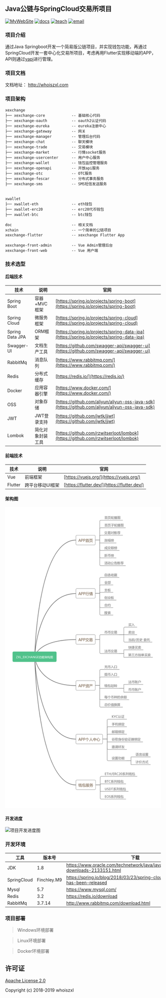 ## Java公链与SpringCloud交易所项目
[![MyWebSite](https://img.shields.io/badge/我的站点-whoiszxl-blue.svg)](https://whoiszxl.github.io)
[![docs](https://img.shields.io/badge/docs-reference-green.svg)](https://whoiszxl.github.io)
[![teach](https://img.shields.io/badge/教程-BohemianRhapsody-orange.svg)](https://github.com/whoiszxl/BohemianRhapsody)
[![email](https://img.shields.io/badge/email-whoiszxl@gmail.com-red.svg)](https://whoiszxl.github.io)


### 项目介绍
通过Java Springboot开发一个简易版公链项目，并实现钱包功能，再通过SpringCloud开发一套中心化交易所项目，考虑再用Flutter实现移动端的APP，API则通过[yapi][yapi]进行管理。

### 项目文档
文档地址： http://whoiszxl.com

### 项目架构
```
xexchange
├── xexchange-core            -- 基础核心代码
├── xexchange-oauth           -- oauth2认证代码
├── xexchange-eureka          -- eureka注册中心
├── xexchange-gateway         -- 网关
├── xexchange-manager         -- 管理后台代码
├── xexchange-chat            -- 聊天模块
├── xexchange-trade           -- 交易模块
├── xexchange-market          -- 行情socket服务
├── xexchange-usercenter      -- 用户中心服务
├── xexchange-wallet          -- 钱包监控管理服务
├── xexchange-openapi         -- 开放api服务
├── xexchange-otc             -- OTC服务
├── xexchange-fescar          -- 分布式事务服务
├── xexchange-sms             -- SMS短信发送服务


xwallet
├── xwallet-eth               -- eth钱包
├── xwallet-erc20             -- erc20代币钱包
├── xwallet-btc               -- btc钱包

doc                           -- 相关文档
xchain                        -- 一个简单的公链项目
xexchange-flutter             -- xexchange Flutter App

xexchange-front-admin         -- Vue Admin管理后台
xexchange-front-web           -- Vue 用户端
```


### 技术选型

#### 后端技术
| 技术                 | 说明                | 官网                                                         |
| -------------------- | ------------------- | ------------------------------------------------------------ |
| Spring Boot          | 容器+MVC框架        | [https://spring.io/projects/spring-boot](https://spring.io/projects/spring-boot) |
| Spring Cloud         | 微服务框架          | [https://spring.io/projects/spring-cloud](https://spring.io/projects/spring-cloud) |
| Spring Data JPA      | ORM框架             | [https://spring.io/projects/spring-data-jpa](https://spring.io/projects/spring-data-jpa) |
| Swagger-UI           | 文档生产工具        | [https://github.com/swagger-api/swagger-ui](https://github.com/swagger-api/swagger-ui) |
| RabbitMq             | 消息队列            | [https://www.rabbitmq.com/](https://www.rabbitmq.com/)       |
| Redis                | 分布式缓存          | [https://redis.io/](https://redis.io/)                       |
| Docker               | 应用容器引擎        | [https://www.docker.com/](https://www.docker.com/)           |
| OSS                  | 对象存储            | [https://github.com/aliyun/aliyun-oss-java-sdk](https://github.com/aliyun/aliyun-oss-java-sdk) |
| JWT                  | JWT登录支持         | [https://github.com/jwtk/jjwt](https://github.com/jwtk/jjwt) |
| Lombok               | 简化对象封装工具    | [https://github.com/rzwitserloot/lombok](https://github.com/rzwitserloot/lombok) |


#### 前端技术

| 技术       | 说明                  | 官网                                                         |
| ---------- | --------------------- | ------------------------------------------------------------ |
| Vue        | 前端框架              | [https://vuejs.org/](https://vuejs.org/) |
| Flutter    | 跨平台移动UI框架       | [https://flutter.dev/](https://flutter.dev/) |
 

#### 架构图

![系统架构图](document/resource/exchange_system_arch.png)


#### 开发进度

![项目开发进度图](document/resource/exchange_dev_flow.png)


### 开发环境

| 工具          | 版本号 | 下载                                                         |
| ------------- | ------ | ------------------------------------------------------------ |
| JDK           | 1.8    | https://www.oracle.com/technetwork/java/javase/downloads/jdk8-downloads-2133151.html |
| SpringCloud   | Finchley.M9| https://spring.io/blog/2018/03/23/spring-cloud-finchley-m9-has-been-released                                       |
| Mysql         | 5.7    | https://www.mysql.com/                                       |
| Redis         | 3.2    | https://redis.io/download                                    |
| RabbitMq      | 3.7.14 | http://www.rabbitmq.com/download.html                        |


### 项目部署

> Windows环境部署




> Linux环境部署




> Docker环境部署











## 许可证

[Apache License 2.0](https://github.com/whoiszxl/BohemianRhapsody/blob/master/LICENSE)

Copyright (c) 2018-2019 whoiszxl


[yapi]: https://github.com/YMFE/yapi
[blog]: https://whoiszxl.github.io